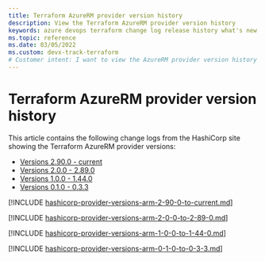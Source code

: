```yaml
---
title: Terraform AzureRM provider version history
description: View the Terraform AzureRM provider version history
keywords: azure devops terraform change log release history what's new
ms.topic: reference
ms.date: 03/05/2022
ms.custom: devx-track-terraform
# Customer intent: I want to view the AzureRM provider version history
---
```


# Terraform AzureRM provider version history

This article contains the following change logs from the HashiCorp site showing the Terraform AzureRM provider versions:

- [Versions 2.90.0 - current](https://github.com/hashicorp/terraform-provider-azurerm/blob/main/CHANGELOG.md)
- [Versions 2.0.0 - 2.89.0](https://github.com/hashicorp/terraform-provider-azurerm/blob/main/CHANGELOG-v2.md)
- [Versions 1.0.0 - 1.44.0](https://github.com/hashicorp/terraform-provider-azurerm/blob/main/CHANGELOG-v1.md)
- [Versions 0.1.0 - 0.3.3](https://github.com/hashicorp/terraform-provider-azurerm/blob/main/CHANGELOG-v0.md)

[!INCLUDE [hashicorp-provider-versions-arm-2-90-0-to-current.md](includes/hashicorp-provider-versions-arm-2-90-0-to-current.md)]

[!INCLUDE [hashicorp-provider-versions-arm-2-0-0-to-2-89-0.md](includes/hashicorp-provider-versions-arm-2-0-0-to-2-89-0.md)]

[!INCLUDE [hashicorp-provider-versions-arm-1-0-0-to-1-44-0.md](includes/hashicorp-provider-versions-arm-1-0-0-to-1-44-0.md)]

[!INCLUDE [hashicorp-provider-versions-arm-0-1-0-to-0-3-3.md](includes/hashicorp-provider-versions-arm-0-1-0-to-0-3-3.md)]
